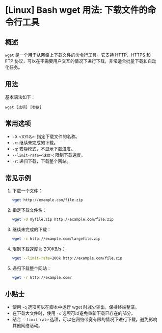 # [Linux] Bash wget 用法: 下载文件的命令行工具

## 概述
`wget` 是一个用于从网络上下载文件的命令行工具。它支持 HTTP、HTTPS 和 FTP 协议，可以在不需要用户交互的情况下进行下载，非常适合批量下载和自动化任务。

## 用法
基本语法如下：
```
wget [选项] [参数]
```

## 常用选项
- `-O <文件名>`: 指定下载文件的名称。
- `-c`: 继续未完成的下载。
- `-q`: 安静模式，不显示下载进度。
- `--limit-rate=<速度>`: 限制下载速度。
- `-r`: 递归下载，下载整个网站。

## 常见示例
1. 下载一个文件：
   ```bash
   wget http://example.com/file.zip
   ```

2. 指定下载文件名：
   ```bash
   wget -O myfile.zip http://example.com/file.zip
   ```

3. 继续未完成的下载：
   ```bash
   wget -c http://example.com/largefile.zip
   ```

4. 限制下载速度为 200KB/s：
   ```bash
   wget --limit-rate=200k http://example.com/file.zip
   ```

5. 递归下载整个网站：
   ```bash
   wget -r http://example.com/
   ```

## 小贴士
- 使用 `-q` 选项可以在脚本中运行 wget 时减少输出，保持终端整洁。
- 在下载大文件时，使用 `-c` 选项可以避免重新下载已存在的部分。
- 结合 `--limit-rate` 选项，可以在网络带宽有限的情况下进行下载，避免影响其他网络活动。